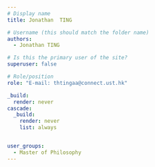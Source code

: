 ```yaml
---
# Display name
title: Jonathan  TING

# Username (this should match the folder name)
authors:
  - Jonathan TING

# Is this the primary user of the site?
superuser: false

# Role/position
role: "E-mail: thtingaa@connect.ust.hk"

_build:
  render: never
cascade:
  _build:
    render: never
    list: always


user_groups:
  - Master of Philosophy
---
```

